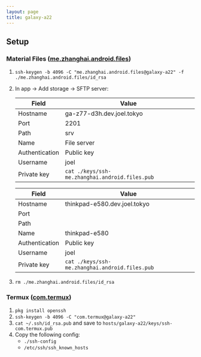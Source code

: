 ```yaml
---
layout: page
title: galaxy-a22
---
```


## Setup

### Material Files ([me.zhanghai.android.files](https://f-droid.org/packages/me.zhanghai.android.files/))

1. `ssh-keygen -b 4096 -C "me.zhanghai.android.files@galaxy-a22" -f ./me.zhanghai.android.files/id_rsa`
2. In app -> Add storage -> SFTP server:

   | Field          | Value                                          |
   | -------------- | ---------------------------------------------- |
   | Hostname       | ga-z77-d3h.dev.joel.tokyo                      |
   | Port           | 2201                                           |
   | Path           | srv                                            |
   | Name           | File server                                    |
   | Authentication | Public key                                     |
   | Username       | joel                                           |
   | Private key    | `cat ./keys/ssh-me.zhanghai.android.files.pub` |

   | Field          | Value                                          |
   | -------------- | ---------------------------------------------- |
   | Hostname       | thinkpad-e580.dev.joel.tokyo                   |
   | Port           |                                                |
   | Path           |                                                |
   | Name           | thinkpad-e580                                  |
   | Authentication | Public key                                     |
   | Username       | joel                                           |
   | Private key    | `cat ./keys/ssh-me.zhanghai.android.files.pub` |

3. `rm ./me.zhanghai.android.files/id_rsa`

### Termux ([com.termux](https://f-droid.org/en/packages/com.termux/))

1. `pkg install openssh`
2. `ssh-keygen -b 4096 -C "com.termux@galaxy-a22"`
3. `cat ~/.ssh/id_rsa.pub` and save to `hosts/galaxy-a22/keys/ssh-com.termux.pub`
4. Copy the following config:
   - `./ssh-config`
   - `/etc/ssh/ssh_known_hosts`
